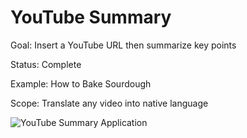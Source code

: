 # YouTube Summary

Goal: Insert a YouTube URL then summarize key points

Status: Complete

Example: How to Bake Sourdough

Scope: Translate any video into native language 


![YouTube Summary Application](https://github.com/huntahgarcia/YouTube_Summary/assets/140458716/976dea8a-9292-4b5f-9689-15a7ad8c3a45)
